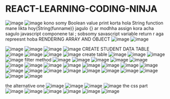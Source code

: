 # REACT-LEARNING-CODING-NINJA
![image](https://github.com/SUSOBHANLAL/REACT-LEARNING-CODING-NINJA/assets/115396834/b95bc0cd-6eda-4cbb-8912-a5c1f8e8223b)
![image](https://github.com/SUSOBHANLAL/REACT-LEARNING-CODING-NINJA/assets/115396834/954ad5fb-a107-4510-9519-d01dd7add1fb)
 kono somy Boolean value print korta hola String  function mane likta hoy{String(funname)}
 jagulo {} ar modhha assign kora acha sagulo javascript componene tai ;
 sobsomy savascript variable  return r  aga  repreesnt hoba 
 RENDERING ARRAY AND OBJECT 
 ![image](https://github.com/SUSOBHANLAL/REACT-LEARNING-CODING-NINJA/assets/115396834/cad23ccb-4f37-4206-9d92-55313f9d6ed9)
![image](https://github.com/SUSOBHANLAL/REACT-LEARNING-CODING-NINJA/assets/115396834/bf19b8ad-b736-43b0-8926-892219113da7)

![image](https://github.com/SUSOBHANLAL/REACT-LEARNING-CODING-NINJA/assets/115396834/95d97339-651d-47e0-84e6-125c75b40faa)
![image](https://github.com/SUSOBHANLAL/REACT-LEARNING-CODING-NINJA/assets/115396834/92a9478a-3a56-4617-8216-7333ea84ddd6)
![image](https://github.com/SUSOBHANLAL/REACT-LEARNING-CODING-NINJA/assets/115396834/c30792dc-15bb-421f-98cd-e75f804a47af)
![image](https://github.com/SUSOBHANLAL/REACT-LEARNING-CODING-NINJA/assets/115396834/81933008-3742-4eeb-b257-d2ab03f77369)
CREATE STUDENT DATA TABLE
![image](https://github.com/SUSOBHANLAL/REACT-LEARNING-CODING-NINJA/assets/115396834/fb0f6956-d17a-4e27-83b6-6ca7a42c3a2c)
![image](https://github.com/SUSOBHANLAL/REACT-LEARNING-CODING-NINJA/assets/115396834/10b2edf7-d3d6-4844-98fb-b32a8da538ad)
![image](https://github.com/SUSOBHANLAL/REACT-LEARNING-CODING-NINJA/assets/115396834/ca5a26c7-e5e8-4b45-b181-238176ec7df6)
![image](https://github.com/SUSOBHANLAL/REACT-LEARNING-CODING-NINJA/assets/115396834/5fb49da4-1f85-433d-a9b1-8c67d2725018)
create table
![image](https://github.com/SUSOBHANLAL/REACT-LEARNING-CODING-NINJA/assets/115396834/1f6eb969-f711-4653-a9f5-937bd976f741)
![image](https://github.com/SUSOBHANLAL/REACT-LEARNING-CODING-NINJA/assets/115396834/370665eb-a8a4-4585-9114-b61ae14f97e5)
![image](https://github.com/SUSOBHANLAL/REACT-LEARNING-CODING-NINJA/assets/115396834/77bf1202-0e0d-4260-8353-866902af8162)
![image](https://github.com/SUSOBHANLAL/REACT-LEARNING-CODING-NINJA/assets/115396834/c5655187-4632-4b91-9707-dd137bb2751b)
filter method
![image](https://github.com/SUSOBHANLAL/REACT-LEARNING-CODING-NINJA/assets/115396834/78009240-d057-4a21-9330-150b92f4fa11)
![image](https://github.com/SUSOBHANLAL/REACT-LEARNING-CODING-NINJA/assets/115396834/858e2103-aeb1-4046-b067-0d9767393e34)
![image](https://github.com/SUSOBHANLAL/REACT-LEARNING-CODING-NINJA/assets/115396834/eb4ad674-d589-48dc-8c54-bbb3e4619c1f)
![image](https://github.com/SUSOBHANLAL/REACT-LEARNING-CODING-NINJA/assets/115396834/224339a1-0d7d-41ea-8a7a-c1a9e37c54cc)
![image](https://github.com/SUSOBHANLAL/REACT-LEARNING-CODING-NINJA/assets/115396834/fa350575-202e-4ea4-9cdf-cdf9988a5e45)
![image](https://github.com/SUSOBHANLAL/REACT-LEARNING-CODING-NINJA/assets/115396834/11e1bdb0-9e86-401d-bce3-d77fa6899e15)
![image](https://github.com/SUSOBHANLAL/REACT-LEARNING-CODING-NINJA/assets/115396834/482ecf77-b7d5-4862-87a1-42734ff4e8a6)
![image](https://github.com/SUSOBHANLAL/REACT-LEARNING-CODING-NINJA/assets/115396834/7d2a57cb-2660-49f8-ae19-348d7e4c6089)
![image](https://github.com/SUSOBHANLAL/REACT-LEARNING-CODING-NINJA/assets/115396834/a419be2c-cd18-43f8-b329-24f652c46b00)
![image](https://github.com/SUSOBHANLAL/REACT-LEARNING-CODING-NINJA/assets/115396834/c07b9a13-3b04-4722-ae79-a881994e2243)
![image](https://github.com/SUSOBHANLAL/REACT-LEARNING-CODING-NINJA/assets/115396834/861108bd-0cb4-41a5-a4c2-619017f0843b)
![image](https://github.com/SUSOBHANLAL/REACT-LEARNING-CODING-NINJA/assets/115396834/31a38c1e-8af5-429f-be4e-0007d1e6ce37)
![image](https://github.com/SUSOBHANLAL/REACT-LEARNING-CODING-NINJA/assets/115396834/3e04516c-441f-4838-af5a-1ce1405f7871)
![image](https://github.com/SUSOBHANLAL/REACT-LEARNING-CODING-NINJA/assets/115396834/f8929a63-d5c6-43ac-a7e4-d5378d5b7b35)
![image](https://github.com/SUSOBHANLAL/REACT-LEARNING-CODING-NINJA/assets/115396834/39c805e2-7f09-4e90-ac30-4e1905693fac)
![image](https://github.com/SUSOBHANLAL/REACT-LEARNING-CODING-NINJA/assets/115396834/525d620a-dd9e-4e82-b154-f60d7787b4b1)
![image](https://github.com/SUSOBHANLAL/REACT-LEARNING-CODING-NINJA/assets/115396834/b80c628e-1ff1-452c-98ba-2a4a8c522545)
![image](https://github.com/SUSOBHANLAL/REACT-LEARNING-CODING-NINJA/assets/115396834/cbf4aed2-b79c-44d7-8a1a-d034334d8a5e)
![image](https://github.com/SUSOBHANLAL/REACT-LEARNING-CODING-NINJA/assets/115396834/8e7554e1-358f-4217-bd23-fe5cc4fc17ef)
![image](https://github.com/SUSOBHANLAL/REACT-LEARNING-CODING-NINJA/assets/115396834/2599faf1-dfb8-4a24-8d46-9abdc773f6bc)
![image](https://github.com/SUSOBHANLAL/REACT-LEARNING-CODING-NINJA/assets/115396834/c7ecfaf4-b21e-4159-8722-b25c7ba568ed)
![image](https://github.com/SUSOBHANLAL/REACT-LEARNING-CODING-NINJA/assets/115396834/3b2e8a65-df70-45e7-990c-2bfd3e7cb134)
![image](https://github.com/SUSOBHANLAL/REACT-LEARNING-CODING-NINJA/assets/115396834/1a071a7b-ea55-418e-982c-a6799f22ca0e)


the  alternative one
![image](https://github.com/SUSOBHANLAL/REACT-LEARNING-CODING-NINJA/assets/115396834/23710568-9bb6-418a-82ac-3df053e9e51d)
![image](https://github.com/SUSOBHANLAL/REACT-LEARNING-CODING-NINJA/assets/115396834/c89893f6-d37e-4ae6-b8bb-856e0499065a)
![image](https://github.com/SUSOBHANLAL/REACT-LEARNING-CODING-NINJA/assets/115396834/c9d30f65-1d63-45e4-b9d5-6877d813bfb5)
![image](https://github.com/SUSOBHANLAL/REACT-LEARNING-CODING-NINJA/assets/115396834/ec5f8af3-e803-4ad1-a47f-ec041b925002)
the css part
![image](https://github.com/SUSOBHANLAL/REACT-LEARNING-CODING-NINJA/assets/115396834/25a62c96-1b41-412b-acd2-c6a7c556675a)
![image](https://github.com/SUSOBHANLAL/REACT-LEARNING-CODING-NINJA/assets/115396834/cb42d73f-dd7e-45f3-8e17-eb59e1ee767c)
![image](https://github.com/SUSOBHANLAL/REACT-LEARNING-CODING-NINJA/assets/115396834/e248e94c-8432-4bc7-a33b-23251d3729b5)
![image](https://github.com/SUSOBHANLAL/REACT-LEARNING-CODING-NINJA/assets/115396834/197234ea-b8d3-4d81-84e3-44793700986b)
![image](https://github.com/SUSOBHANLAL/REACT-LEARNING-CODING-NINJA/assets/115396834/98dcd79d-d46f-42c0-bd3a-67684dfa4d91)
![image](https://github.com/SUSOBHANLAL/REACT-LEARNING-CODING-NINJA/assets/115396834/772e144f-bc4b-4b72-984d-b2576ffc11d6)








